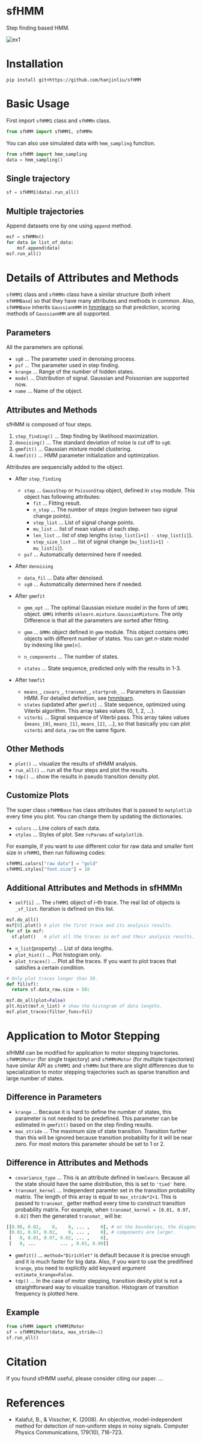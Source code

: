 # sfHMM
Step finding based HMM.

![ex1](animation.gif)

# Installation

```
pip install git+https://github.com/hanjinliu/sfHMM
```

# Basic Usage

First import `sfHMM1` class and `sfHMMn` class.

```python
from sfHMM import sfHMM1, sfHMMn
```

You can also use simulated data with `hmm_sampling` function.

```python
from sfHMM import hmm_sampling
data = hmm_sampling()
```

## Single trajectory

```python
sf = sfHMM1(data).run_all()
```

## Multiple trajectories

Append datasets one by one using `append` method.
```python
msf = sfHMMn()
for data in list_of_data:
    msf.append(data)
msf.run_all()
```

# Details of Attributes and Methods

`sfHMM1` class and `sfHMMn` class have a similar structure (both inherit `sfHMMBase`) so that they have many attributes and methods in common. Also, `sfHMMBase` inherits `GaussianHMM` in [hmmlearn](https://github.com/hmmlearn/hmmlearn) so that prediction, scoring methods of `GaussianHMM` are all supported.

## Parameters

All the parameters are optional.
- `sg0` ... The parameter used in denoising process.
- `psf` ... The parameter used in step finding.
- `krange` ... Range of the number of hidden states.
- `model` ... Distribution of signal. Gaussian and Poissonian are supported now.
- `name` ... Name of the object.

## Attributes and Methods

sfHMM is composed of four steps.

1. `step_finding()` ... Step finding by likelihood maximization.
2. `denoising()` ... The standard deviation of noise is cut off to `sg0`.
3. `gmmfit()` ... Gaussian mixture model clustering.
4. `hmmfit()` ... HMM parameter initialization and optimization.

Attributes are sequencially added to the object.

- After `step_finding`

  - `step` ... `GaussStep` or `PoissonStep` object, defined in `step` module. This object has following attributes:
    - `fit` ... Fitting result.
    - `n_step` ... The number of steps (region between two signal change points).
    - `step_list` ... List of signal change points.
    - `mu_list` ... list of mean values of each step.
    - `len_list` ... list of step lengths (`step_list[i+1] - step_list[i]`).
    - `step_size_list` ... list of signal change (`mu_list[i+1] - mu_list[i]`). 
  - `psf` ... Automatically determined here if needed.

- After `denoising`  

  - `data_fil` ... Data after denoised.
  - `sg0` ... Automatically determined here if needed.

- After `gmmfit`

  - `gmm_opt` ... The optimal Gaussian mixture model in the form of `GMM1` object. `GMM1` inherits `sklearn.mixture.GaussianMixture`. The only Difference is that all the parameters are sorted after fitting.

  - `gmm` ... `GMMn` object defined in `gmm` module. This object contains `GMM1` objects with different number of states. You can get $n$-state model by indexing like `gmm[n]`.
  - `n_components` ... The number of states.
  - `states` ... State sequence, predicted only with the results in 1-3.

- After `hmmfit`
    
  - `means_`, `covars_`, `transmat_`, `startprob_` ... Parameters in Gaussian HMM. For detailed definition, see [hmmlearn](https://github.com/hmmlearn/hmmlearn).
  - `states` (updated after `gmmfit`) ... State sequence, optimized using Viterbi algorithm. This array takes values {0, 1, 2, ...}.
  - `viterbi` ... Signal sequence of Viterbi pass. This array takes values {`means_[0]`, `means_[1]`, `means_[2]`, ...}, so that basically you can plot `viterbi` and `data_raw` on the same figure.

## Other Methods

- `plot()` ... visualize the results of sfHMM analysis.
- `run_all()` ... run all the four steps and plot the results.
- `tdp()` ... show the results in pseudo transition density plot.

## Customize Plots

The super class `sfHMMBase` has class attributes that is passed to `matplotlib` every time you plot. You can change them by updating the dictionaries.

- `colors` ... Line colors of each data.
- `styles` ... Styles of plot. See `rcParams` of `matplotlib`.

For example, if you want to use different color for raw data and smaller font size in `sfHMM1`, then run following codes:

```python
sfHMM1.colors["raw data"] = "gold"
sfHMM1.styles["font.size"] = 10
```

## Additional Attributes and Methods in sfHMMn

- `self[i]` ... The `sfHMM1` object of $i$-th trace. The real list of objects is `_sf_list`. Iteration is defined on this list.
  
```python
msf.do_all()
msf[0].plot() # plot the first trace and its analysis results.
for sf in msf:
  sf.plot()   # plot all the traces in msf and their analysis results.
```

- `n_list`(property) ... List of data lengths.
- `plot_hist()` ... Plot histogram only.
- `plot_traces()` ... Plot all the traces. If you want to plot traces that satisfies a certain condition.
  
```python
# Only plot traces longer than 50.
def fil(sf):
  return sf.data_raw.size > 50:

msf.do_all(plot=False)
plt.hist(msf.n_list) # show the histogram of data lengths.
msf.plot_traces(filter_func=fil)
```

# Application to Motor Stepping

sfHMM can be modified for application to motor stepping trajectories. `sfHMM1Motor` (for single trajectory) and `sfHMMnMotor` (for multiple trajectories) have similar API as `sfHMM1` and `sfHMMn` but there are slight differences due to specialization to motor stepping trajectories such as sparse transition and large number of states.

## Difference in Parameters

- `krange` ... Because it is hard to define the number of states, this parameter is not needed to be predefined. This parameter can be estimated in `gmmfit()` based on the step finding results.
- `max_stride` ... The maximum size of state transition. Transition further than this will be ignored because transition probability for it will be near zero. For most motors this parameter should be set to 1 or 2.

## Difference in Attributes and Methods

- `covariance_type` ... This is an attribute defined in `hmmlearn`. Because all the state should have the same distribution, this is set to `'tied'` here.
- `transmat_kernel` ... Independent paramter set in the transition probability matrix. The length of this array is equal to `max_stride*2+1`. This is passed to `transmat_` getter method every time to construct transition probability matrix. For example, when `transmat_kernel = [0.01, 0.97, 0.02]` then the generated `transmat_` will be:
```python
[[0.98, 0.02,    0,    0, ... ,    0], # on the boundaries, the diagonal
 [0.01, 0.97, 0.02,    0, ... ,    0], # components are larger.
 [   0, 0.01, 0.97, 0.02, ... ,    0],
 [   0, ...         ... , 0.01, 0.99]]
```
- `gmmfit()` ... `method="Dirichlet"` is default because it is precise enough and it is much faster for big data. Also, if you want to use the predifined `krange`, you need to explicitly add keyward argument `estimate_krange=False`.
- `tdp()` ... In the case of motor stepping, transition desity plot is not a straightforward way to visualize transition. Histogram of transition frequency is plotted here.

## Example
```python
from sfHMM import sfHMM1Motor
sf = sfHMM1Motor(data, max_stride=2)
sf.run_all()
```

# Citation
If you found sfHMM useful, please consider citing our paper.
 ...

# References
- Kalafut, B., & Visscher, K. (2008). An objective, model-independent method for detection of non-uniform steps in noisy signals. Computer Physics Communications, 179(10), 716-723.
